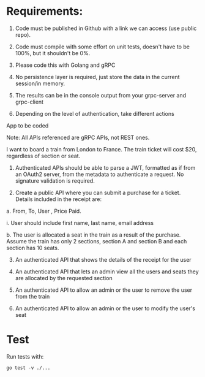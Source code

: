 # Requirements:

1. Code must be published in Github with a link we can access (use public repo).

2. Code must compile with some effort on unit tests, doesn't have to be 100%, but it shouldn't be 0%.

3. Please code this with Golang and gRPC

4. No persistence layer is required, just store the data in the current session/in memory.

5. The results can be in the console output from your grpc-server and grpc-client 

6. Depending on the level of authentication, take different actions



App to be coded

Note: All APIs referenced are gRPC APIs, not REST ones.

I want to board a train from London to France. The train ticket will cost $20, regardless of section or seat.

1. Authenticated APIs should be able to parse a JWT, formatted as if from an OAuth2 server, from the metadata to authenticate a request. No signature validation is required.

2. Create a public API where you can submit a purchase for a ticket. Details included in the receipt are:

a. From, To, User , Price Paid.

i. User should include first name, last name, email address

b. The user is allocated a seat in the train as a result of the purchase. Assume the train has only 2 sections, section A and section B and each section has 10 seats.

3. An authenticated API that shows the details of the receipt for the user

4. An authenticated API that lets an admin view all the users and seats they are allocated by the requested section

5. An authenticated API to allow an admin or the user to remove the user from the train

6. An authenticated API to allow an admin or the user to modify the user's seat

# Test

Run tests with: 
```
go test -v ./...
```